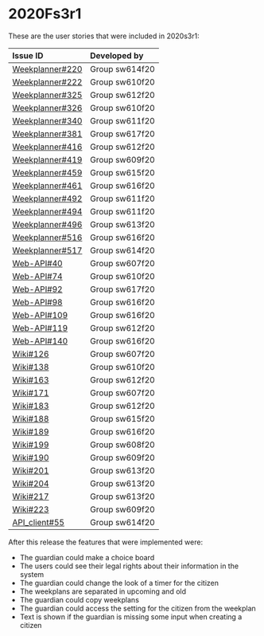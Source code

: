 # 2020Fs3r1

These are the user stories that were included in 2020s3r1:

| Issue ID | Developed by |
| :--- | :--- |
| [Weekplanner#220](https://github.com/aau-giraf/weekplanner/issues/220)    |Group sw614f20|
| [Weekplanner#222](https://github.com/aau-giraf/weekplanner/issues/222)    |Group sw610f20|
| [Weekplanner#325](https://github.com/aau-giraf/weekplanner/issues/325)    |Group sw612f20|
| [Weekplanner#326](https://github.com/aau-giraf/weekplanner/issues/326)    |Group sw610f20|
| [Weekplanner#340](https://github.com/aau-giraf/weekplanner/issues/340)    |Group sw611f20|
| [Weekplanner#381](https://github.com/aau-giraf/weekplanner/issues/381)    |Group sw617f20|
| [Weekplanner#416](https://github.com/aau-giraf/weekplanner/issues/416)    |Group sw612f20|
| [Weekplanner#419](https://github.com/aau-giraf/weekplanner/issues/419)    |Group sw609f20|
| [Weekplanner#459](https://github.com/aau-giraf/weekplanner/issues/459)    |Group sw615f20|
| [Weekplanner#461](https://github.com/aau-giraf/weekplanner/issues/461)    |Group sw616f20|
| [Weekplanner#492](https://github.com/aau-giraf/weekplanner/issues/492)    |Group sw611f20|
| [Weekplanner#494](https://github.com/aau-giraf/weekplanner/issues/494)    |Group sw611f20|
| [Weekplanner#496](https://github.com/aau-giraf/weekplanner/issues/496)    |Group sw613f20|
| [Weekplanner#516](https://github.com/aau-giraf/weekplanner/issues/516)    |Group sw616f20|
| [Weekplanner#517](https://github.com/aau-giraf/weekplanner/issues/517)    |Group sw614f20|
| [Web-API#40](https://github.com/aau-giraf/web-api/issues/40)              |Group sw607f20|
| [Web-API#74](https://github.com/aau-giraf/web-api/issues/74)              |Group sw610f20|
| [Web-API#92](https://github.com/aau-giraf/web-api/issues/92)              |Group sw617f20|
| [Web-API#98](https://github.com/aau-giraf/web-api/issues/98)              |Group sw616f20|
| [Web-API#109](https://github.com/aau-giraf/web-api/issues/109)            |Group sw616f20|
| [Web-API#119](https://github.com/aau-giraf/web-api/issues/119)            |Group sw612f20|
| [Web-API#140](https://github.com/aau-giraf/web-api/issues/140)            |Group sw616f20|
| [Wiki#126](https://github.com/aau-giraf/wiki/issues/126)                  |Group sw607f20|
| [Wiki#138](https://github.com/aau-giraf/wiki/issues/138)                  |Group sw610f20|
| [Wiki#163](https://github.com/aau-giraf/wiki/issues/163)                  |Group sw612f20|
| [Wiki#171](https://github.com/aau-giraf/wiki/issues/171)                  |Group sw607f20|
| [Wiki#183](https://github.com/aau-giraf/wiki/issues/183)                  |Group sw612f20|
| [Wiki#188](https://github.com/aau-giraf/wiki/issues/188)                  |Group sw615f20|
| [Wiki#189](https://github.com/aau-giraf/wiki/issues/189)                  |Group sw616f20|
| [Wiki#199](https://github.com/aau-giraf/wiki/issues/199)                  |Group sw608f20|
| [Wiki#190](https://github.com/aau-giraf/wiki/issues/190)                  |Group sw609f20|
| [Wiki#201](https://github.com/aau-giraf/wiki/issues/201)                  |Group sw613f20|
| [Wiki#204](https://github.com/aau-giraf/wiki/issues/204)                  |Group sw613f20|
| [Wiki#217](https://github.com/aau-giraf/wiki/issues/217)                  |Group sw613f20|
| [Wiki#223](https://github.com/aau-giraf/wiki/issues/223)                  |Group sw609f20|
| [API_client#55](https://github.com/aau-giraf/api_client/issues/55)        |Group sw614f20|

After this release the features that were implemented were:

- The guardian could make a choice board
- The users could see their legal rights about their information in the system
- The guardian could change the look of a timer for the citizen
- The weekplans are separated in upcoming and old
- The guardian could copy weekplans
- The guardian could access the setting for the citizen from the weekplan
- Text is shown if the guardian is missing some input when creating a citizen